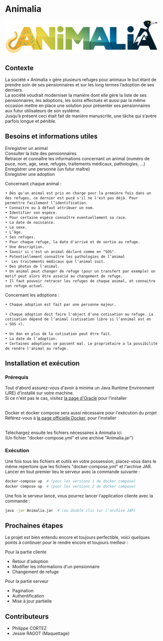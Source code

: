 # Animalia

![logo animalia](./.github/images/animalia_logo.png)



## Contexte

La société « Animalia » gère plusieurs refuges pour animaux le but étant de prendre soin de ses pensionnaires et sur les long termes l’adoption de ses derniers.  
La société voudrait moderniser la manière dont elle gère la liste de ses pensionnaires, les adoptions, les soins effectués et aussi par la même occasion mettre en place une solution pour présenter ses pensionnaires aux futur utilisateurs de son système.  
Jusqu’à présent ceci était fait de manière manuscrite, une tâche qui s’avère parfois longue et pénible.  



## Besoins et informations utiles

Enregistrer un animal  
Consulter la liste des pensionnaires  
Retracer et connaître les informations concernant un animal (numéro de puce, nom, age, sexe, refuges, traitements médicaux, pathologies, ...)  
Enregistrer une personne (un futur maître)  
Enregistrer une adoption  


Concernant chaque animal :

    • Dès qu'un animal est pris en charge pour la première fois dans un des refuges, ce dernier est pucé s'il ne l'est pas déjà. Pour permettre facilement l’identification.  
    • Connaitre ou à défaut attribuer un nom.
    • Identifier son espèce.
    • Pour certaine espèce connaître eventuellement sa race.
    • La date de naissance.
    • Le sexe.
    • L’âge.
    • Ses refuges.
    • Pour chaque refuge, la date d'arrivé et de sortie au refuge.
    • Une description.
    • Savoir si c'est un animal déclaré comme en "SOS".
    • Potentiellement connaître les pathologies de l’animal
    •  Les traitements médicaux que l’animal suit.
    • Des photos de l'animal.
    • Un animal peut changer de refuge (pour un transfert par exemple) un motif peut alors être associé au changement de refuge.
    • Il faut pouvoir retracer les refuges de chaque animal, et connaitre son refuge actuel.


Concernant les adoptions :

    • Chaque adoption est fait par une personne majeur.
      
    • Chaque adoption doit faire l'object d'une cotisation au refuge. La cotisation dépend de l’animal (cotisation libre si l’annimal est en « SOS »).
      
    • Un don en plus de la cotisation peut être fait.
    • La date de l’adoption.
    • Certaines adoptions se passent mal. Le propriétaire a la possibilité de rendre l'animal au refuge.



## Installation et exécution 

### Prérequis
Tout d'abord assurez-vous d'avoir à minima un Java Runtime Environment (JRE) d'installé sur votre machine.  
Si ce n'est pas le cas, visitez <a href="https://www.java.com/fr/">la page d'Oracle</a> pour l'installer
<br><br>

Docker et docker compose sera aussi nécessaire pour l'exécution du projet  
Référez-vous à <a href="https://docs.docker.com/engine/install/">la page officielle Docker</a>, pour l'installer
<br><br>

Téléchargez ensuite les fichiers nécessaires à Animalia <a>ici</a>  
(Un fichier "docker-compose.yml" et une archive "Animalia.jar")


### Exécution
Une fois tous les fichiers et outils en votre possession, placez-vous dans le même repertoire que les fichiers "docker-compose.yml" et l'archive JAR.   
Lancer en tout premier lieu le serveur avec la commande suivante :  

```bash
docker-compose up  # (pour les versions 1 de docker compose)
docker compose up  # (pour les versions 2 de docker compose)
```

Une fois le serveur lancé, vous pourrez lancer l'application cliente avec la commande :  

```bash
java -jar Animalia.jar  # (ou double clic sur l'archive JAR)
```



## Prochaines étapes

Le projet est bien entendu encore et toujours perfectible, voici quelques points à continuer pour le rendre encore et toujours meilleur :  

Pour la partie cliente
* Retour d'adoption
* Modifier les informations d'un pensionnaire
* Changement de refuge

Pour la partie serveur
* Pagination
* Authentification
* Mise à jour partielle



## Contributeurs

* Philippe CORTEZ
* Jessie RAGOT (Maquettage)
